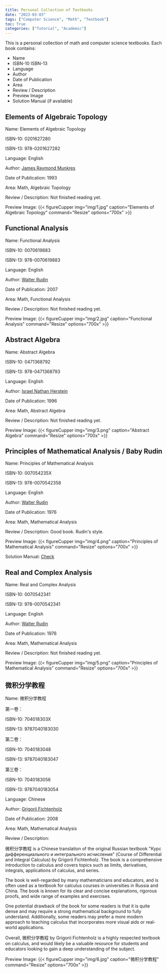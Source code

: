 ```yaml
---
title: Personal Collection of Textbooks
date: "2023-03-03"
tags: ["Computer Science", "Math", "Textbook"]
toc: True
categories: ["Tutorial", "Academic"]
---
```


This is a personal collection of math and computer science textbooks.
Each book contains:
- Name
- ISBN-10 ISBN-13
- Language
- Author
- Date of Publication
- Area
- Review / Description
- Preview Image
- Solution Manual (if available)
<!-- - File -->

## Elements of Algebraic Topology

Name: Elements of Algebraic Topology

ISBN-10: 0201627280

ISBN-13: 978-0201627282

Language: English

Author: [James Raymond Munkres](https://en.wikipedia.org/wiki/James_Munkres)

Date of Publication: 1993

Area: Math, Algebraic Topology

Review / Description: Not finished reading yet.

Preview Image:
{{< figureCupper
img="img/1.jpg" 
caption="Elements of Algebraic Topology" 
command="Resize" 
options="700x" >}}

<!-- File: 1 -->

## Functional Analysis

Name: Functional Analysis

ISBN-10: 0070619883

ISBN-13: 978-0070619883

Language: English

Author: [Walter Rudin](https://en.wikipedia.org/wiki/Walter_Rudin)

Date of Publication: 2007

Area: Math, Functional Analysis

Review / Description: Not finished reading yet.

Preview Image:
{{< figureCupper
img="img/2.jpg" 
caption="Functional Analysis" 
command="Resize" 
options="700x" >}}

<!-- File: 2 -->

## Abstract Algebra

Name: Abstract Algebra

ISBN-10: 0471368792

ISBN-13: 978-0471368793

Language: English

Author: [Israel Nathan Herstein](https://en.wikipedia.org/wiki/Israel_Nathan_Herstein)

Date of Publication: 1996

Area: Math, Abstract Algebra

Review / Description: Not finished reading yet.

Preview Image:
{{< figureCupper
img="img/3.png" 
caption="Abstract Algebra" 
command="Resize" 
options="700x" >}}

<!-- File: 3 -->

## Principles of Mathematical Analysis / Baby Rudin

Name: Principles of Mathematical Analysis

ISBN-10: 007054235X

ISBN-13: 978-0070542358

Language: English

Author: [Walter Rudin](https://en.wikipedia.org/wiki/Walter_Rudin)

Date of Publication: 1976

Area: Math, Mathematical Analysis

Review / Description: Good book. Rudin's style.

Preview Image:
{{< figureCupper
img="img/4.png" 
caption="Principles of Mathematical Analysis" 
command="Resize" 
options="700x" >}}

Solution Manual: [Check](https://minds.wisconsin.edu/handle/1793/67009) <!-- File: 5 -->

<!-- File: 4 -->


## Real and Complex Analysis

Name: Real and Complex Analysis

ISBN-10: 0070542341

ISBN-13: 978-0070542341

Language: English

Author: [Walter Rudin](https://en.wikipedia.org/wiki/Walter_Rudin)

Date of Publication: 1976

Area: Math, Mathematical Analysis

Review / Description: Not finished reading yet.

Preview Image:
{{< figureCupper
img="img/5.png" 
caption="Principles of Mathematical Analysis" 
command="Resize" 
options="700x" >}}

<!-- File: 6 -->

## 微积分学教程

Name: 微积分学教程

第一卷：

ISBN-10: 704018303X

ISBN-13: 9787040183030

第二卷：

ISBN-10: 7040183048

ISBN-13: 9787040183047

第三卷：

ISBN-10: 7040183056

ISBN-13: 9787040183054

Language: Chinese

Author: [Grigorii Fichtenholz](https://en.wikipedia.org/wiki/Grigorii_Fichtenholz)

Date of Publication: 2008

Area: Math, Mathematical Analysis

Review / Description: 

微积分学教程 is a Chinese translation of the original Russian textbook "Курс дифференциального и интегрального исчисления" (Course of Differential and Integral Calculus) by Grigorii Fichtenholz. The book is a comprehensive introduction to calculus and covers topics such as limits, derivatives, integrals, applications of calculus, and series.

The book is well-regarded by many mathematicians and educators, and is often used as a textbook for calculus courses in universities in Russia and China. The book is known for its clear and concise explanations, rigorous proofs, and wide range of examples and exercises.

One potential drawback of the book for some readers is that it is quite dense and may require a strong mathematical background to fully understand. Additionally, some readers may prefer a more modern approach to teaching calculus that incorporates more visual aids or real-world applications.

Overall, 微积分学教程 by Grigorii Fichtenholz is a highly respected textbook on calculus, and would likely be a valuable resource for students and educators looking to gain a deep understanding of the subject.

Preview Image:
{{< figureCupper
img="img/6.jpg" 
caption="微积分学教程" 
command="Resize" 
options="700x" >}}

<!-- File: 7 -->
<!-- File: 8 -->
<!-- File: 9 -->
